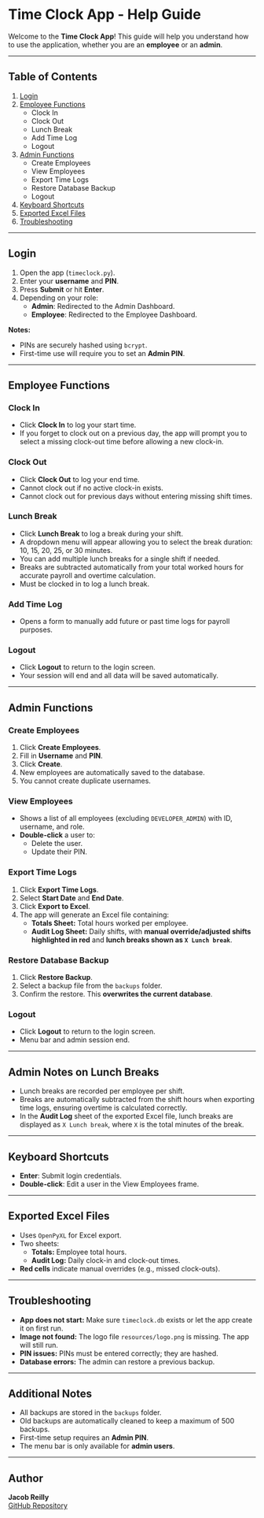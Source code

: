 # Time Clock App - Help Guide

Welcome to the **Time Clock App**! This guide will help you understand how to use the application, whether you are an **employee** or an **admin**.

---

## Table of Contents

1. [Login](#login)
2. [Employee Functions](#employee-functions)
   - Clock In
   - Clock Out
   - Lunch Break
   - Add Time Log
   - Logout
3. [Admin Functions](#admin-functions)
   - Create Employees
   - View Employees
   - Export Time Logs
   - Restore Database Backup
   - Logout
4. [Keyboard Shortcuts](#keyboard-shortcuts)
5. [Exported Excel Files](#exported-excel-files)
6. [Troubleshooting](#troubleshooting)

---

## Login

1. Open the app (`timeclock.py`).
2. Enter your **username** and **PIN**.
3. Press **Submit** or hit **Enter**.
4. Depending on your role:
   - **Admin**: Redirected to the Admin Dashboard.
   - **Employee**: Redirected to the Employee Dashboard.

**Notes:**
- PINs are securely hashed using `bcrypt`.
- First-time use will require you to set an **Admin PIN**.

---

## Employee Functions

### Clock In

- Click **Clock In** to log your start time.
- If you forget to clock out on a previous day, the app will prompt you to select a missing clock-out time before allowing a new clock-in.

### Clock Out

- Click **Clock Out** to log your end time.
- Cannot clock out if no active clock-in exists.
- Cannot clock out for previous days without entering missing shift times.

### Lunch Break

- Click **Lunch Break** to log a break during your shift.
- A dropdown menu will appear allowing you to select the break duration: 10, 15, 20, 25, or 30 minutes.
- You can add multiple lunch breaks for a single shift if needed.
- Breaks are subtracted automatically from your total worked hours for accurate payroll and overtime calculation.
- Must be clocked in to log a lunch break.

### Add Time Log

- Opens a form to manually add future or past time logs for payroll purposes.

### Logout

- Click **Logout** to return to the login screen.
- Your session will end and all data will be saved automatically.

---

## Admin Functions

### Create Employees

1. Click **Create Employees**.
2. Fill in **Username** and **PIN**.
3. Click **Create**.
4. New employees are automatically saved to the database.
5. You cannot create duplicate usernames.

### View Employees

- Shows a list of all employees (excluding `DEVELOPER_ADMIN`) with ID, username, and role.
- **Double-click** a user to:
  - Delete the user.
  - Update their PIN.

### Export Time Logs

1. Click **Export Time Logs**.
2. Select **Start Date** and **End Date**.
3. Click **Export to Excel**.
4. The app will generate an Excel file containing:
   - **Totals Sheet:** Total hours worked per employee.
   - **Audit Log Sheet:** Daily shifts, with **manual override/adjusted shifts highlighted in red** and **lunch breaks shown as `X Lunch break`**.

### Restore Database Backup

1. Click **Restore Backup**.
2. Select a backup file from the `backups` folder.
3. Confirm the restore. This **overwrites the current database**.

### Logout

- Click **Logout** to return to the login screen.
- Menu bar and admin session end.

---

## Admin Notes on Lunch Breaks

- Lunch breaks are recorded per employee per shift.
- Breaks are automatically subtracted from the shift hours when exporting time logs, ensuring overtime is calculated correctly.
- In the **Audit Log** sheet of the exported Excel file, lunch breaks are displayed as `X Lunch break`, where `X` is the total minutes of the break.

---

## Keyboard Shortcuts

- **Enter**: Submit login credentials.
- **Double-click**: Edit a user in the View Employees frame.

---

## Exported Excel Files

- Uses `OpenPyXL` for Excel export.
- Two sheets:
  - **Totals:** Employee total hours.
  - **Audit Log:** Daily clock-in and clock-out times.
- **Red cells** indicate manual overrides (e.g., missed clock-outs).

---

## Troubleshooting

- **App does not start:** Make sure `timeclock.db` exists or let the app create it on first run.
- **Image not found:** The logo file `resources/logo.png` is missing. The app will still run.
- **PIN issues:** PINs must be entered correctly; they are hashed.
- **Database errors:** The admin can restore a previous backup.

---

## Additional Notes

- All backups are stored in the `backups` folder.
- Old backups are automatically cleaned to keep a maximum of 500 backups.
- First-time setup requires an **Admin PIN**.
- The menu bar is only available for **admin users**.

---

## Author

**Jacob Reilly**  
[GitHub Repository](https://github.com/jaker821/timeclock-app)
